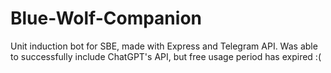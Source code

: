 # Blue-Wolf-Companion

Unit induction bot for SBE, made with Express and Telegram API. Was able to successfully include ChatGPT's API, but free usage period has expired :(
